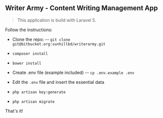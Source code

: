 ## Writer Army - Content Writing Management App

>This application is build with Laravel 5.

Follow the instructions:

* Clone the repo:
    -- `git clone git@bitbucket.org:sunhillbd/writerarmy.git`

* `composer install`

* `bower install`

* Create .env file (example included) 
    --  `cp .env.example .env`

* Edit the `.env` file and insert the essential data

* `php artisan key:generate`

* `php artisan migrate`


That's it!